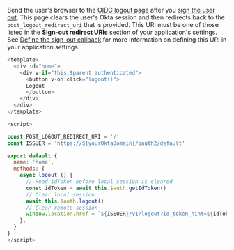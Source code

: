 Send the user's browser to the [OIDC logout page](https://developer.okta.com/docs/api/openapi/okta-oauth/oauth/tag/CustomAS/#tag/CustomAS/operation/logoutCustomASWithPost) after you [sign the user out](/docs/guides/sign-users-out/vue/sign-users-out-of-your-app/). This page clears the user's Okta session and then redirects back to the `post_logout_redirect_uri` that is provided. This URI must be one of those listed in the **Sign-out redirect URIs** section of your application's settings. See [Define the sign-out callback](#define-the-sign-out-callback) for more information on defining this URI in your application settings.

```javascript
<template>
  <div id="home">
    <div v-if="this.$parent.authenticated">
      <button v-on:click="logout()">
      Logout
      </button>
    </div>
  </div>
</template>

<script>

const POST_LOGOUT_REDIRECT_URI = '/'
const ISSUER = 'https://${yourOktaDomain}/oauth2/default'

export default {
  name: 'home',
  methods: {
    async logout () {
      // Read idToken before local session is cleared
      const idToken = await this.$auth.getIdToken()
      // Clear local session
      await this.$auth.logout()
      // Clear remote session
      window.location.href = `${ISSUER}/v1/logout?id_token_hint=${idToken}&post_logout_redirect_uri=${POST_LOGOUT_REDIRECT_URI}`
    },
  }
}
</script>
```
